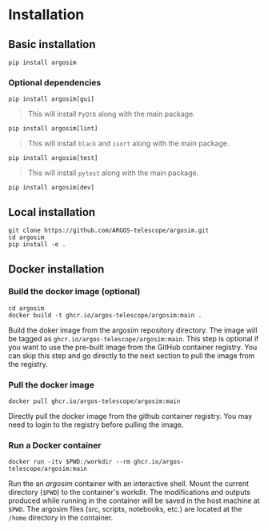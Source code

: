 # Installation 

## Basic installation
```
pip install argosim
```

### Optional dependencies

```
pip install argosim[gui]
```
> This will install `PyQt6` along with the main package.

```
pip install argosim[lint]
```
> This will install `black` and `isort` along with the main package.

```
pip install argosim[test]
```
> This will install `pytest` along with the main package.

```
pip install argosim[dev]
```

## Local installation
```
git clone https://github.com/ARGOS-telescope/argosim.git
cd argosim
pip install -e .
```

## Docker installation

### Build the docker image (optional)
```
cd argosim
docker build -t ghcr.io/argos-telescope/argosim:main .
```
Build the doker image from the argosim repository directory. The image will be tagged as `ghcr.io/argos-telescope/argosim:main`.
This step is optional if you want to use the pre-built image from the GitHub container registry.
You can skip this step and go directly to the next section to pull the image from the registry.

### Pull the docker image
```
docker pull ghcr.io/argos-telescope/argosim:main
```
Directly pull the docker image from the github container registry. You may need to login to the registry before pulling the image.

### Run a Docker container
```
docker run -itv $PWD:/workdir --rm ghcr.io/argos-telescope/argosim:main
```
Run the an _argosim_ container with an interactive shell. Mount the current directory (`$PWD`) to the container's workdir. 
The modifications and outputs produced while running in the container will be saved in the host machine at `$PWD`.
The argosim files (src, scripts, notebooks, etc.) are located at the `/home` directory in the container.
